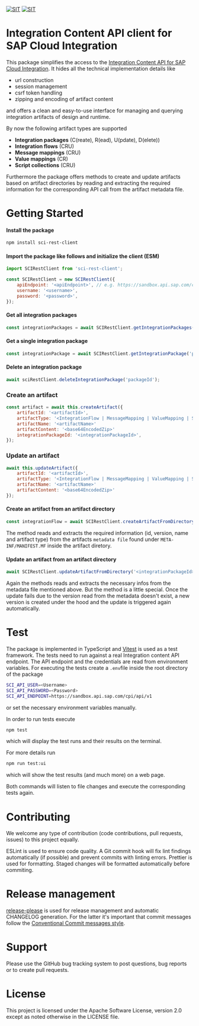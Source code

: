[![SIT](https://img.shields.io/badge/SIT-About%20us-%236e1e6e)](https://it.schwarz)
[![SIT](https://img.shields.io/badge/SIT-awesome-blueviolet.svg)](https://jobs.schwarz)

# Integration Content API client for SAP Cloud Integration

This package simplifies the access to the [Integration Content API for SAP Cloud Integration](https://api.sap.com/api/IntegrationContent/overview). It hides all the technical implementation details like

-   url construction
-   session management
-   csrf token handling
-   zipping and encoding of artifact content

and offers a clean and easy-to-use interface for managing and querying integration artifacts of design and runtime.

By now the following artifact types are supported

-   **Integration packages** (C(reate), R(ead), U(pdate), D(elete))
-   **Integration flows** (CRU)
-   **Message mappings** (CRU)
-   **Value mappings** (CR)
-   **Script collections** (CRU)

Furthermore the package offers methods to create and update artifacts based on artifact directories by reading and extracting the required information for the corresponding API call from the artifact metadata file.

# Getting Started

#### Install the package

```bash
npm install sci-rest-client
```

#### Import the package like follows and initialize the client (ESM)

```js
import SCIRestClient from 'sci-rest-client';

const SCIRestClient = new SCIRestClient({
    apiEndpoint: '<apiEndpoint>', // e.g. https://sandbox.api.sap.com/cpi/api/v1
    username: '<username>',
    password: '<password>',
});
```

#### Get all integration packages

```js
const integrationPackages = await SCIRestClient.getIntegrationPackages();
```

#### Get a single integration package

```js
const integrationPackage = await SCIRestClient.getIntegrationPackage('packageId');
```

#### Delete an integration package

```js
await sciRestClient.deleteIntegrationPackage('packageId');
```

### Create an artifact

```js
const artifact = await this.createArtifact({
    artifactId: '<artifactId>',
    artifactType: '<IntegrationFlow | MessageMapping | ValueMapping | ScriptCollection>',
    artifactName: '<artifactName>'
    artifactContent: '<base64EncodedZip>'
    integrationPackageId: '<integrationPackageId>',
});
```

### Update an artifact

```js
await this.updateArtifact({
    artifactId: '<artifactId>',
    artifactType: '<IntegrationFlow | MessageMapping | ValueMapping | ScriptCollection>',
    artifactName: '<artifactName>'
    artifactContent: '<base64EncodedZip>'
});
```

#### Create an artifact from an artifact directory

```js
const integrationFlow = await SCIRestClient.createArtifactFromDirectory('<integrationPackageId>', '<pathToArtifactDirectory>');
```

The method reads and extracts the required information (id, version, name and artifact type) from the artifacts `metadata file` found under `META-INF/MANIFEST.MF` inside the artifact diretory.

#### Update an artifact from an artifact directory

```js
await SCIRestClient.updateArtifactFromDirectory('<integrationPackageId>', '<pathToArtifactDirectory>');
```

Again the methods reads and extracts the necessary infos from the metadata file mentioned above. But the method is a little special. Once the update fails due to the version read from the metadata doesn't exist, a new version is created under the hood and the update is triggered again automatically.

# Test

The package is implemented in TypeScript and [Vitest](https://vitest.dev/) is used as a test framework. The tests need to run against a real Integration content API endpoint. The API endpoint and the credentials are read from environment variables. For executing the tests create a `.env`file inside the root directory of the package

```bash
SCI_API_USER=<Username>
SCI_API_PASSWORD=<Password>
SCI_API_ENDPOINT=https://sandbox.api.sap.com/cpi/api/v1
```

or set the necessary environment variables manually.

In order to run tests execute

```bash
npm test
```

which will display the test runs and their results on the terminal.

For more details run

```bash
npm run test:ui
```

which will show the test results (and much more) on a web page.

Both commands will listen to file changes and execute the corresponding tests again.

# Contributing

We welcome any type of contribution (code contributions, pull requests, issues) to this project equally.

ESLint is used to ensure code quality. A Git commit hook will fix lint findings automatically (if possible) and prevent commits with linting errors. Prettier is used for formatting. Staged changes will be formatted automatically before commiting.

# Release management

[release-please](https://github.com/googleapis/release-please) is used for release management and automatic CHANGELOG generation. For the latter it's important that commit messages follow the [Conventional Commit messages style](https://www.conventionalcommits.org/en/v1.0.0/).

# Support

Please use the GitHub bug tracking system to post questions, bug reports or to create pull requests.

# License

This project is licensed under the Apache Software License, version 2.0 except as noted otherwise in the LICENSE file.
